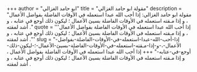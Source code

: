 +++
author = "ابو حامد الغزالي"
title = "مقولة ابو حامد الغزالي"
description = "مقولة ابو حامد الغزالي: إذا أحب الله عبدا استعمله في الأوقات الفاضلة بفواضل الأعمال ، و إذا مـقته استعمله في الأوقات الفاضلة بسيئ الأعمال ؛ ليكون ذلك أوجع في عتابه ، و أشد لمقته ."
quote = '''إذا أحب الله عبدا استعمله في الأوقات الفاضلة بفواضل الأعمال ، و إذا مـقته استعمله في الأوقات الفاضلة بسيئ الأعمال ؛ ليكون ذلك أوجع في عتابه ، و أشد لمقته .'''
slug = "إذا-أحب-الله-عبدا-استعمله-في-الأوقات-الفاضلة-بفواضل-الأعمال-،-و-إذا-مـقته-استعمله-في-الأوقات-الفاضلة-بسيئ-الأعمال-؛-ليكون-ذلك-أوجع-في-عتابه-"
+++
إذا أحب الله عبدا استعمله في الأوقات الفاضلة بفواضل الأعمال ، و إذا مـقته استعمله في الأوقات الفاضلة بسيئ الأعمال ؛ ليكون ذلك أوجع في عتابه ، و أشد لمقته .
